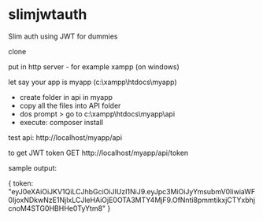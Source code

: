 # slimjwtauth
Slim auth using JWT for dummies

clone

put in http server - for example xampp (on windows)

let say your app is myapp (c:\xampp\htdocs\myapp)
- create folder in api in myapp
- copy all the files into API folder
- dos prompt > go to c:\xampp\htdocs\myapp\api
- execute: composer install

test api:
http://localhost/myapp/api

to get JWT token
GET http://localhost/myapp/api/token 

sample output:

{
token: "eyJ0eXAiOiJKV1QiLCJhbGciOiJIUzI1NiJ9.eyJpc3MiOiJyYmsubmV0IiwiaWF0IjoxNDkwNzE1NjIxLCJleHAiOjE0OTA3MTY4MjF9.OfNnti8pmmtikxjCTYxbhjcnoM4STG0HBHHe0TyYtm8"
}


 
